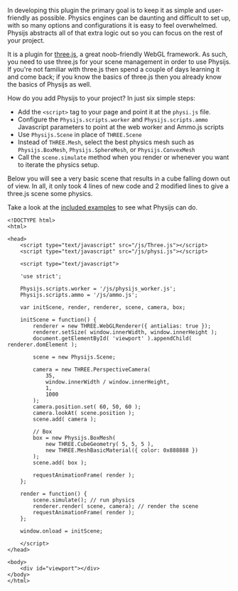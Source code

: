 In developing this plugin the primary goal is to keep it as simple and user-friendly as possible. Physics engines can be daunting and difficult to set up, with so many options and configurations it is easy to feel overwhelmed. Physijs abstracts all of that extra logic out so you can focus on the rest of your project.

It is a plugin for [three.js](https://github.com/mrdoob/three.js), a great noob-friendly WebGL framework. As such, you need to use three.js for your scene management in order to use Physijs. If you're not familiar with three.js then spend a couple of days learning it and come back; if you know the basics of three.js then you already know the basics of Physijs as well.

How do you add Physijs to your project? In just six simple steps:

* Add the `<script>` tag to your page and point it at the `physi.js` file.
* Configure the `Physijs.scripts.worker` and `Physijs.scripts.ammo` Javascript parameters to point at the web worker and Ammo.js scripts
* Use `Physijs.Scene` in place of `THREE.Scene`
* Instead of `THREE.Mesh`, select the best physics mesh such as `Physijs.BoxMesh`, `Physijs.SphereMesh`, or `Physijs.ConvexMesh`
* Call the `scene.simulate` method when you render or whenever you want to iterate the physics setup.

Below you will see a very basic scene that results in a cube falling down out of view. In all, it only took 4 lines of new code and 2 modified lines to give a three.js scene some physics.

Take a look at the [included examples](https://github.com/chandlerprall/Physijs/tree/master/examples) to see what Physijs can do.

```
<!DOCTYPE html>
<html>

<head>
	<script type="text/javascript" src="/js/Three.js"></script>
	<script type="text/javascript" src="/js/physi.js"></script>
	
	<script type="text/javascript">
	
	'use strict';
	
	Physijs.scripts.worker = '/js/physijs_worker.js';
	Physijs.scripts.ammo = '/js/ammo.js';
	
	var initScene, render, renderer, scene, camera, box;
	
	initScene = function() {
		renderer = new THREE.WebGLRenderer({ antialias: true });
		renderer.setSize( window.innerWidth, window.innerHeight );
		document.getElementById( 'viewport' ).appendChild( renderer.domElement );
		
		scene = new Physijs.Scene;
		
		camera = new THREE.PerspectiveCamera(
			35,
			window.innerWidth / window.innerHeight,
			1,
			1000
		);
		camera.position.set( 60, 50, 60 );
		camera.lookAt( scene.position );
		scene.add( camera );
		
		// Box
		box = new Physijs.BoxMesh(
			new THREE.CubeGeometry( 5, 5, 5 ),
			new THREE.MeshBasicMaterial({ color: 0x888888 })
		);
		scene.add( box );
		
		requestAnimationFrame( render );
	};
	
	render = function() {
		scene.simulate(); // run physics
		renderer.render( scene, camera); // render the scene
		requestAnimationFrame( render );
	};
	
	window.onload = initScene;
	
	</script>
</head>

<body>
	<div id="viewport"></div>
</body>
</html>
```